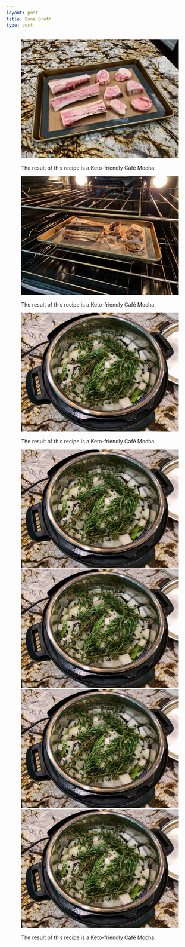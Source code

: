 ```yaml
---
layout: post
title: Bone Broth
type: post
---
```

<figure class="grid-figure wide-image">
  <img src="/uploads/2019/03/JPEG image-1D2FA53A916F-1.jpeg">
  <figcaption>
    <p>The result of this recipe is a Keto-friendly Café Mocha.</p>
  </figcaption>
</figure>



<figure class="grid-figure wide-image">
  <img src="/uploads/2019/03/JPEG image-2075DB7DF0CC-6.jpeg">
  <figcaption>
    <p>The result of this recipe is a Keto-friendly Café Mocha.</p>
  </figcaption>
</figure>

<figure class="grid-figure wide-image">
  <img src="/uploads/2019/03/JPEG image-2075DB7DF0CC-3.jpeg">
  <figcaption>
    <p>The result of this recipe is a Keto-friendly Café Mocha.</p>
  </figcaption>
</figure>

<figure class="flex flex-wrap">
  <img src="/uploads/2019/03/JPEG image-2075DB7DF0CC-3.jpeg" class="w-full mb-3">
  <img src="/uploads/2019/03/JPEG image-2075DB7DF0CC-3.jpeg" class="w-1/3 px-3">
  <img src="/uploads/2019/03/JPEG image-2075DB7DF0CC-3.jpeg" class="w-1/3 px-3">
  <img src="/uploads/2019/03/JPEG image-2075DB7DF0CC-3.jpeg" class="w-1/3 px-3">
  <figcaption class="w-full text-center">
    <p>The result of this recipe is a Keto-friendly Café Mocha.</p>
  </figcaption>
</figure>